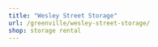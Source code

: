 ```yaml
---
title: "Wesley Street Storage"
url: /greenville/wesley-street-storage/
shop: storage rental
---
```

